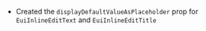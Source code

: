 - Created the `displayDefaultValueAsPlaceholder` prop for `EuiInlineEditText` and `EuiInlineEditTitle`
